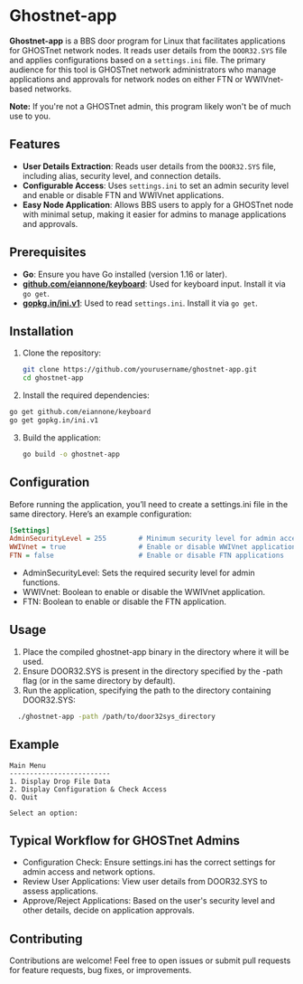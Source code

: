 # Ghostnet-app

**Ghostnet-app** is a BBS door program for Linux that facilitates applications for GHOSTnet network nodes. It reads user details from the `DOOR32.SYS` file and applies configurations based on a `settings.ini` file. The primary audience for this tool is GHOSTnet network administrators who manage applications and approvals for network nodes on either FTN or WWIVnet-based networks.

**Note:** If you're not a GHOSTnet admin, this program likely won't be of much use to you.

## Features

- **User Details Extraction**: Reads user details from the `DOOR32.SYS` file, including alias, security level, and connection details.
- **Configurable Access**: Uses `settings.ini` to set an admin security level and enable or disable FTN and WWIVnet applications.
- **Easy Node Application**: Allows BBS users to apply for a GHOSTnet node with minimal setup, making it easier for admins to manage applications and approvals.

## Prerequisites

- **Go**: Ensure you have Go installed (version 1.16 or later).
- **[github.com/eiannone/keyboard](https://github.com/eiannone/keyboard)**: Used for keyboard input. Install it via `go get`.
- **[gopkg.in/ini.v1](https://gopkg.in/ini.v1)**: Used to read `settings.ini`. Install it via `go get`.

## Installation

1. Clone the repository:
   ```bash
   git clone https://github.com/yourusername/ghostnet-app.git
   cd ghostnet-app
   ```
2. Install the required dependencies:
  ```bash
  go get github.com/eiannone/keyboard
  go get gopkg.in/ini.v1
  ```
3. Build the application:
   ```bash
   go build -o ghostnet-app
   ```
## Configuration
Before running the application, you’ll need to create a settings.ini file in the same directory. Here’s an example configuration:
  ```ini
  [Settings]
  AdminSecurityLevel = 255        # Minimum security level for admin access
  WWIVnet = true                  # Enable or disable WWIVnet applications
  FTN = false                     # Enable or disable FTN applications
  ```
- AdminSecurityLevel: Sets the required security level for admin functions.
- WWIVnet: Boolean to enable or disable the WWIVnet application.
- FTN: Boolean to enable or disable the FTN application.

## Usage
1. Place the compiled ghostnet-app binary in the directory where it will be used.
2. Ensure DOOR32.SYS is present in the directory specified by the -path flag (or in the same directory by default).
3. Run the application, specifying the path to the directory containing DOOR32.SYS:
```bash
  ./ghostnet-app -path /path/to/door32sys_directory
```
## Example
```
Main Menu
-------------------------
1. Display Drop File Data
2. Display Configuration & Check Access
Q. Quit

Select an option:
```
## Typical Workflow for GHOSTnet Admins
- Configuration Check: Ensure settings.ini has the correct settings for admin access and network options.
- Review User Applications: View user details from DOOR32.SYS to assess applications.
- Approve/Reject Applications: Based on the user's security level and other details, decide on application approvals.

## Contributing
Contributions are welcome! Feel free to open issues or submit pull requests for feature requests, bug fixes, or improvements.



